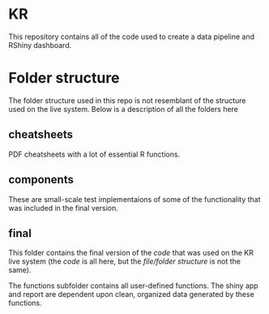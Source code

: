 # KR
This repository contains all of the code used to create a data pipeline and RShiny dashboard.

# Folder structure

The folder structure used in this repo is not resemblant of the structure used on the live system. Below is a description of all the folders here

## cheatsheets
PDF cheatsheets with a lot of essential R functions.

## components
These are small-scale test implementaions of some of the functionality that was included in the final version.

## final
This folder contains the final version of the _code_ that was used on the KR live system (the _code_ is all here, but the _file/folder structure_ is not the same).

The functions subfolder contains all user-defined functions.
The shiny app and report are dependent upon clean, organized data generated by these functions.
